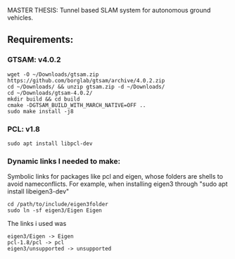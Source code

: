 MASTER THESIS: Tunnel based SLAM system for autonomous ground vehicles.

## Requirements:

### GTSAM: v4.0.2
```
wget -O ~/Downloads/gtsam.zip https://github.com/borglab/gtsam/archive/4.0.2.zip
cd ~/Downloads/ && unzip gtsam.zip -d ~/Downloads/
cd ~/Downloads/gtsam-4.0.2/
mkdir build && cd build
cmake -DGTSAM_BUILD_WITH_MARCH_NATIVE=OFF ..
sudo make install -j8
```
### PCL: v1.8
```
sudo apt install libpcl-dev
```

### Dynamic links I needed to make:
Symbolic links for packages like pcl and eigen, whose folders are shells to avoid nameconflicts. For example, when installing eigen3 through "sudo apt install libeigen3-dev"
```
cd /path/to/include/eigen3folder
sudo ln -sf eigen3/Eigen Eigen
```

The links i used was
```
eigen3/Eigen -> Eigen
pcl-1.8/pcl -> pcl
eigen3/unsupported -> unsupported
```